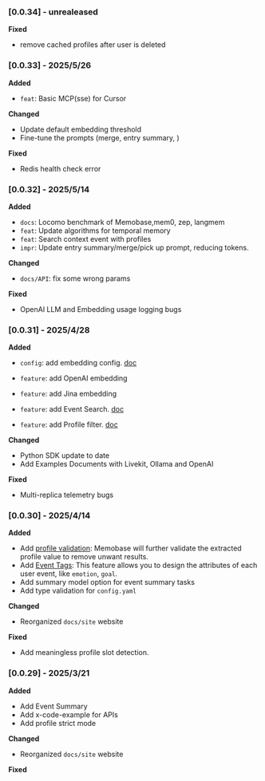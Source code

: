### [0.0.34] - unrealeased

**Fixed**

- remove cached profiles after user is deleted





### [0.0.33] - 2025/5/26

**Added**

- `feat`: Basic MCP(sse) for Cursor

**Changed**

- Update default embedding threshold
- Fine-tune the prompts (merge, entry summary, )

**Fixed**

- Redis health check error

  

### [0.0.32] - 2025/5/14

**Added**

- `docs`: Locomo benchmark of Memobase,mem0, zep, langmem
- `feat`: Update algorithms for temporal memory
- `feat`: Search context event with profiles
- `impr`: Update entry summary/merge/pick up prompt, reducing tokens.

**Changed**

- `docs/API`: fix some wrong params

**Fixed**

- OpenAI LLM and Embedding usage logging bugs

  

### [0.0.31] - 2025/4/28

**Added**

- `config`: add embedding config. [doc](https://docs.memobase.io/references/full#embedding-configuration)

- `feature`: add OpenAI embedding

- `feature`: add Jina embedding

- `feature`: add Event Search. [doc](https://docs.memobase.io/features/event/event_search)

- `feature`: add Profile filter. [doc](https://docs.memobase.io/features/profile/profile_filter)

  

**Changed**

- Python SDK update to date
- Add Examples Documents with Livekit, Ollama and OpenAI

**Fixed**

- Multi-replica telemetry bugs



### [0.0.30] - 2025/4/14

**Added**

- Add [profile validation](https://docs.memobase.io/features/profile/profile_config): Memobase will further validate the extracted profile value to remove unwant results.
- Add [Event Tags](https://docs.memobase.io/features/event/event_tag): This feature allows you to design the attributes of each user event, like `emotion`, `goal`.
- Add summary model option for event summary tasks
- Add type validation for `config.yaml`

**Changed**

- Reorganized `docs/site` website 

**Fixed**

- Add meaningless profile slot detection.

  

### [0.0.29] - 2025/3/21

**Added**

- Add Event Summary
- Add x-code-example for APIs
- Add profile strict mode

**Changed**

- Reorganized `docs/site` website 

**Fixed**